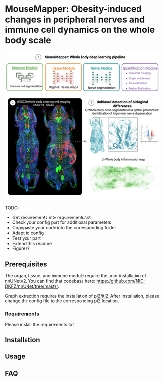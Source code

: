# MouseMapper: Obesity-induced changes in peripheral nerves and immune cell dynamics on the whole body scale

![GA](./HFD_GA%20(2).png)



TODO: 
- Get requirements into requirements.txt
- Check your config part for additional parameters
- Copypaste your code into the corresponding folder
- Adapt to config
- Test your part
- Extend this readme
- Figures?

## Prerequisites 
The organ, tissue, and immune module require the prior installation of nnUNetv2. You can find that codebase here: https://github.com/MIC-DKFZ/nnUNet/tree/master.


Graph extraction requires the installation of [pi2/itl2](https://github.com/arttumiettinen/pi2). After installation, please change the config file to the corresponding pi2 location.
### Requirements
Please install the requirements.txt
## Installation

## Usage

## FAQ

